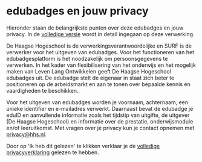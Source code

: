 # edubadges en jouw privacy

Hieronder staan de belangrijkste punten over deze edubadges en jouw privacy. In de [volledige versie](https://raw.githubusercontent.com/edubadges/privacy/master/haagse-hogeschool/edubadges-nonformal-text-nl.md) wordt in detail ingegaan op deze verwerking.

De Haagse Hogeschool is de verwerkingsverantwoordelijke en SURF is de verwerker voor het uitgeven van edubadges. Voor het functioneren van het edubadgesplatform is het noodzakelijk om persoonsgegevens te verwerken. In het kader van flexibilisering van het onderwijs en het mogelijk maken van Leven Lang Ontwikkelen geeft De Haagse Hogeschool edubadges uit. De edubadge stelt de eigenaar in staat zich beter te positioneren op de arbeidsmarkt en aan te tonen over bepaalde kennis en vaardigheden te beschikken..

Voor het uitgeven van edubadges worden je voornaam, achternaam, een unieke identifier en e-mailadres verwerkt. Daarnaast bevat de edubadge je eduID en aanvullende informatie zoals het tijdstip van uitgifte, de uitgever (De Haagse Hogeschool) en informatie over de prestatie, onderwijsmodule en/of leeruitkomst. Met vragen over je privacy kun je contact opnemen met [privacy@hhs.nl](mailto:privacy@hhs.nl).

Door op 'Ik heb dit gelezen' te klikken verklaar je de [volledige privacyverklaring](https://raw.githubusercontent.com/edubadges/privacy/master/haagse-hogeschool/edubadges-nonformal-text-nl.md) gelezen te hebben.